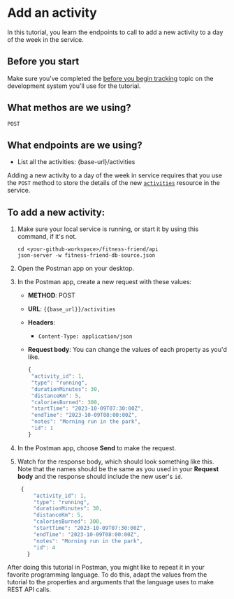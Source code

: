 # Add an activity

In this tutorial, you learn the endpoints to call to
add a new activity to a day of the week in the service.

## Before you start

Make sure you've completed the [before you begin tracking](../tutorials/before-you-begin-tracking.md) topic on the development system you'll use for the tutorial.

## What methos are we using?

`POST`

## What endpoints are we using?

- List all the activities: {base-url}/activities
  
Adding a new activity to a day of the week in service requires that you use the `POST` method to store the details of the new [`activities`](activities.md) resource in the service.

## To add a new activity:

1. Make sure your local service is running, or start it by using this command, if it's not.

     ```shell
    cd <your-github-workspace>/fitness-friend/api
    json-server -w fitness-friend-db-source.json
    ```

1. Open the Postman app on your desktop.
1. In the Postman app, create a new request with these values:
    * **METHOD**: POST
    * **URL**: `{{base_url}}/activities`
    * **Headers**:
        * `Content-Type: application/json`
    * **Request body**:
        You can change the values of each property as you'd like.

        ```js
      {
         "activity_id": 1,
         "type": "running",
         "durationMinutes": 30,
         "distanceKm": 5,
         "caloriesBurned": 300,
         "startTime": "2023-10-09T07:30:00Z",
         "endTime": "2023-10-09T08:00:00Z",
         "notes": "Morning run in the park",
         "id": 1
       }
        ```

1. In the Postman app, choose **Send** to make the request.
1. Watch for the response body, which should look something like this. Note that the names should be the same as you used in your **Request body** and the response should include the new user's `id`.

    ```js
     {
         "activity_id": 1,
         "type": "running",
         "durationMinutes": 30,
         "distanceKm": 5,
         "caloriesBurned": 300,
         "startTime": "2023-10-09T07:30:00Z",
         "endTime": "2023-10-09T08:00:00Z",
         "notes": "Morning run in the park",
         "id": 4
       }
    ```

After doing this tutorial in Postman, you might like to repeat it in
your favorite programming language. To do this, adapt the values from
the tutorial to the properties and arguments that the language uses to
make REST API calls.
